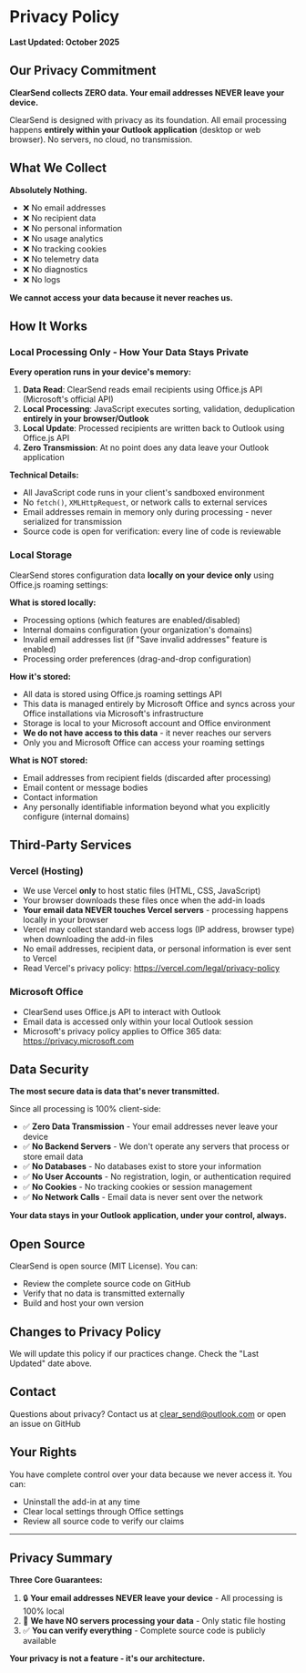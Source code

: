 # Privacy Policy

**Last Updated: October 2025**

## Our Privacy Commitment

**ClearSend collects ZERO data. Your email addresses NEVER leave your device.**

ClearSend is designed with privacy as its foundation. All email processing happens **entirely within your Outlook application** (desktop or web browser). No servers, no cloud, no transmission.

## What We Collect

**Absolutely Nothing.**

- ❌ No email addresses
- ❌ No recipient data
- ❌ No personal information
- ❌ No usage analytics
- ❌ No tracking cookies
- ❌ No telemetry data
- ❌ No diagnostics
- ❌ No logs

**We cannot access your data because it never reaches us.**

## How It Works

### Local Processing Only - How Your Data Stays Private

**Every operation runs in your device's memory:**

1. **Data Read**: ClearSend reads email recipients using Office.js API (Microsoft's official API)
2. **Local Processing**: JavaScript executes sorting, validation, deduplication **entirely in your browser/Outlook**
3. **Local Update**: Processed recipients are written back to Outlook using Office.js API
4. **Zero Transmission**: At no point does any data leave your Outlook application

**Technical Details:**
- All JavaScript code runs in your client's sandboxed environment
- No `fetch()`, `XMLHttpRequest`, or network calls to external services
- Email addresses remain in memory only during processing - never serialized for transmission
- Source code is open for verification: every line of code is reviewable

### Local Storage

ClearSend stores configuration data **locally on your device only** using Office.js roaming settings:

**What is stored locally:**
- Processing options (which features are enabled/disabled)
- Internal domains configuration (your organization's domains)
- Invalid email addresses list (if "Save invalid addresses" feature is enabled)
- Processing order preferences (drag-and-drop configuration)

**How it's stored:**
- All data is stored using Office.js roaming settings API
- This data is managed entirely by Microsoft Office and syncs across your Office installations via Microsoft's infrastructure
- Storage is local to your Microsoft account and Office environment
- **We do not have access to this data** - it never reaches our servers
- Only you and Microsoft Office can access your roaming settings

**What is NOT stored:**
- Email addresses from recipient fields (discarded after processing)
- Email content or message bodies
- Contact information
- Any personally identifiable information beyond what you explicitly configure (internal domains)

## Third-Party Services

### Vercel (Hosting)

- We use Vercel **only** to host static files (HTML, CSS, JavaScript)
- Your browser downloads these files once when the add-in loads
- **Your email data NEVER touches Vercel servers** - processing happens locally in your browser
- Vercel may collect standard web access logs (IP address, browser type) when downloading the add-in files
- No email addresses, recipient data, or personal information is ever sent to Vercel
- Read Vercel's privacy policy: https://vercel.com/legal/privacy-policy

### Microsoft Office

- ClearSend uses Office.js API to interact with Outlook
- Email data is accessed only within your local Outlook session
- Microsoft's privacy policy applies to Office 365 data: https://privacy.microsoft.com

## Data Security

**The most secure data is data that's never transmitted.**

Since all processing is 100% client-side:
- ✅ **Zero Data Transmission** - Your email addresses never leave your device
- ✅ **No Backend Servers** - We don't operate any servers that process or store email data
- ✅ **No Databases** - No databases exist to store your information
- ✅ **No User Accounts** - No registration, login, or authentication required
- ✅ **No Cookies** - No tracking cookies or session management
- ✅ **No Network Calls** - Email data is never sent over the network

**Your data stays in your Outlook application, under your control, always.**

## Open Source

ClearSend is open source (MIT License). You can:
- Review the complete source code on GitHub
- Verify that no data is transmitted externally
- Build and host your own version

## Changes to Privacy Policy

We will update this policy if our practices change. Check the "Last Updated" date above.

## Contact

Questions about privacy? Contact us at clear_send@outlook.com or open an issue on GitHub

## Your Rights

You have complete control over your data because we never access it. You can:
- Uninstall the add-in at any time
- Clear local settings through Office settings
- Review all source code to verify our claims

---

## Privacy Summary

**Three Core Guarantees:**

1. 🔒 **Your email addresses NEVER leave your device** - All processing is 100% local
2. 🚫 **We have NO servers processing your data** - Only static file hosting
3. ✅ **You can verify everything** - Complete source code is publicly available

**Your privacy is not a feature - it's our architecture.**
